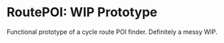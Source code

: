 # RoutePOI: WIP Prototype

Functional prototype of a cycle route POI finder. Definitely a messy WIP.